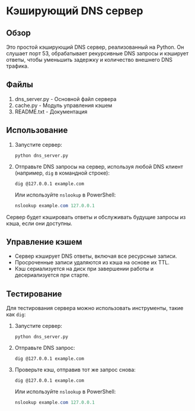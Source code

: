 Кэширующий DNS сервер
=====================

Обзор
-----
Это простой кэширующий DNS сервер, реализованный на Python. Он слушает порт 53, обрабатывает рекурсивные DNS запросы и кэширует ответы, чтобы уменьшить задержку и количество внешнего DNS трафика.

Файлы
-----
1. dns_server.py - Основной файл сервера
2. cache.py - Модуль управления кэшем
3. README.txt - Документация

Использование
-------------
1. Запустите сервер:
    ```shell
    python dns_server.py
    ```

2. Отправьте DNS запросы на сервер, используя любой DNS клиент (например, `dig` в командной строке):
    ```shell
    dig @127.0.0.1 example.com
    ```

   Или используйте `nslookup` в PowerShell:
    ```powershell
    nslookup example.com 127.0.0.1
    ```

Сервер будет кэшировать ответы и обслуживать будущие запросы из кэша, если они доступны.

Управление кэшем
----------------
- Сервер кэширует DNS ответы, включая все ресурсные записи.
- Просроченные записи удаляются из кэша на основе их TTL.
- Кэш сериализуется на диск при завершении работы и десериализуется при старте.

Тестирование
------------
Для тестирования сервера можно использовать инструменты, такие как `dig`:
1. Запустите сервер:
    ```shell
    python dns_server.py
    ```

2. Отправьте DNS запрос:
    ```shell
    dig @127.0.0.1 example.com
    ```

3. Проверьте кэш, отправив тот же запрос снова:
    ```shell
    dig @127.0.0.1 example.com
    ```

   Или используйте `nslookup` в PowerShell:
    ```powershell
    nslookup example.com 127.0.0.1
    ```


